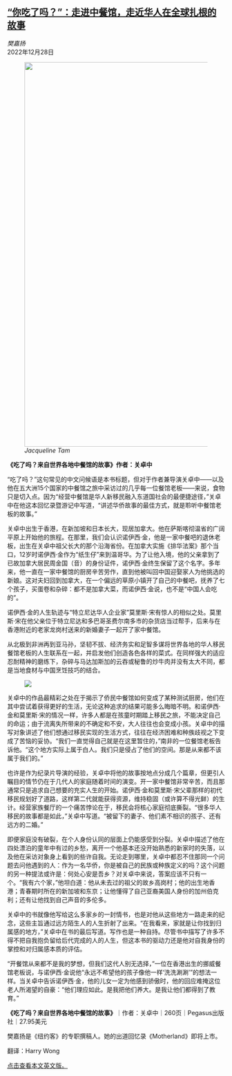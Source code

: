 <!--1672222028000-->
[“你吃了吗？”：走进中餐馆，走近华人在全球扎根的故事](https://cn.nytimes.com/culture/20221228/have-you-eaten-yet-cheuk-kwan/)
------

<address>樊嘉扬</address><time pudate="2022-12-28 05:41:08" datetime="2022-12-28 05:41:08">2022年12月28日</time><figure><img src="https://images.weserv.nl/?url=static01.nyt.com/images/2023/01/03/books/review/03KWAN/03KWAN-master1050.jpg" width="1050" height="891"><figcaption> <cite>Jacqueline Tam</cite></figcaption></figure><section><p><b>《吃了吗？来自世界各地中餐馆的故事》作者：关卓中</b></p><p>“吃了吗？”这句常见的中文问候语是本书标题，但对于作者兼导演关卓中——以及他在五大洲15个国家的中餐馆之旅中采访过的几乎每一位餐馆老板——来说，食物只是切入点。因为“经营中餐馆是华人新移民融入东道国社会的最便捷途径，”关卓中在他这本回忆录暨游记中写道，“讲述华侨故事的最佳方式，就是聆听中餐馆老板的故事。”</p><p>关卓中出生于香港，在新加坡和日本长大，现居加拿大。他在萨斯喀彻温省的广阔平原上开始他的旅程。在那里，我们会认识诺伊西·金，他是一家中餐吧的退休老板，出生在关卓中祖父长大的那个沿海省份。在加拿大实施《排华法案》那个当口，12岁时诺伊西·金作为“纸生仔”来到温哥华。为了让他入境，他的父亲拿到了已故加拿大居民周金国（音）的身份证件，诺伊西·金终生保留了这个名字。多年来，他一直在一家中餐馆的厨房辛苦劳作，直到他被叫回中国迎娶家人为他挑选的新娘。这对夫妇回到加拿大，在一个偏远的草原小镇开了自己的中餐吧，抚养了七个孩子，买蛋卷和杂碎：都不是加拿大菜，而诺伊西·金说，也不是“中国人会吃的”。</p><p>诺伊西·金的人生轨迹与“特立尼达华人企业家”莫里斯·宋有惊人的相似之处。莫里斯·宋在他父亲位于特立尼达和多巴哥圣费尔南多市的杂货店当过帮手，后来与在香港附近的老家龙岗村送来的新婚妻子一起开了家中餐馆。</p><p>从北极到非洲再到亚马孙，坚韧不拔、经济务实和足智多谋将世界各地的华人移民餐馆老板的人生联系在一起，并启发他们创造各色各样的菜式。在同样强大的适应忍耐精神的磨练下，杂碎与马达加斯加的云吞或秘鲁的炒牛肉并没有太大不同，都是当地食材与中国烹饪技巧的结合。</p><p><figure><img src="https://images.weserv.nl/?url=static01.nyt.com/images/2023/01/03/books/03cheuk-kwan-cover/03cheuk-kwan-cover-master1050.jpg"></p><figcaption> <cite></cite></figcaption></figure><p>关卓中的作品最精彩之处在于揭示了侨民中餐馆如何变成了某种测试厨房，他们在其中尝试着获得更好的生活，无论这种追求的结果可能多么晦暗不明。和诺伊西·金和莫里斯·宋的情况一样，许多人都是在孩童时期踏上移民之旅，不能决定自己的命运；由于流离失所带来的不确定和不安，大人往往也会变成小孩。关卓中的描写对象讲述了他们想通过移民实现的生活方式，往往在经济困难和种族歧视之下变成了苦恼的妥协。“我们一直觉得自己就是在这里暂住的，”南非的一位餐馆老板告诉他。“这个地方实际上属于白人。我们只是侵占了他们的空间。那是从来都不该属于我们的。”</p><p>也许是作为纪录片导演的经验，关卓中将他的故事按地点分成几个篇章，但更引人瞩目的情节仍在于几代人的家庭随着时间的演变。开一家中餐馆非常辛苦，而且那通常只是追求自己想要的充实人生的开始。诺伊西·金和莫里斯·宋父辈那样的初代移民规划好了道路，这样第二代就能获得资源，维持稳固（或许算不得光鲜）的生计。经营家族餐厅的一个痛苦悖论在于，移民会将核心家庭彻底撕裂。“很多华人移民的故事都是如此，”关卓中写道。“被留下的妻子、他们素不相识的孩子、还有远方的二婚。”</p><p>即便家庭没有破裂，在个人身份认同的层面上仍能感受到分裂。关卓中描述了他在四处漂泊的童年中有过的乡愁，离开一个他基本还没开始熟悉的新家时的失落，以及他在采访对象身上看到的些许自我。无论走到哪里，关卓中都忍不住那同一个问题去问他遇到的人：作为一名华侨，你是被自己的民族或种族定义的吗？这个问题的另一种提法或许是：何处心安是吾乡？对关卓中来说，答案应该不只有一个。“我有六个家，”他坦白道：他从未去过的祖父的故乡高岗村；他的出生地香港；青春期时所在的新加坡和东京；让他懂得了自己亚裔美国人身份的加州伯克利；还有让他找到自己声音的多伦多。</p><p>关卓中的书就像他写给这么多家乡的一封情书，也是对他从这些地方一路走来的纪念，这些主旨通过远方陌生人的人生折射了出来。“在我看来，家就是让你找到归属感的地方，”关卓中在书的最后写道。写作也是一种自持。尽管书中描写了许多不得不把自我抱负留给后代完成的人的人生，但这本书的驱动力还是他对自我身份的掌控和对归属感本质的评估。</p><p>“开餐馆从来都不是我的梦想，但我们这代人别无选择，”一位在香港出生的挪威餐馆老板说，与诺伊西·金说他“永远不希望他的孩子像他一样‘洗洗涮涮’”的想法一样。当关卓中告诉诺伊西·金，他的儿女一定为他感到骄傲时，他的回应难掩这位老人所渴望的自豪：“他们理应如此。是我把他们养大。是我让他们都得到了教育。”</p><p><b>《吃了吗？来自世界各地中餐馆的故事》</b>｜作者：关卓中｜260页｜Pegasus出版社｜27.95美元</p></section><footer><p>樊嘉扬是《纽约客》的专职撰稿人。她的出道回忆录《Motherland》即将上市。</p><p>翻译：Harry Wong</p><p><a rel="nofollow" target="_blank" href="https://www.nytimes.com/2022/12/27/books/review/have-you-eaten-yet-cheuk-kwan.html">点击查看本文英文版。</a></p></footer>
